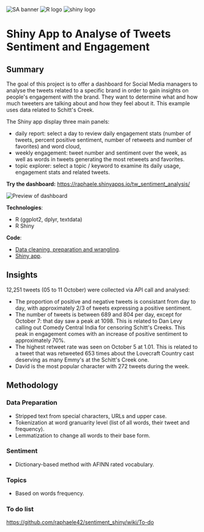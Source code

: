 
![SA banner](https://github.com/raphaele42/sentiment_a/blob/master/Sentiment.png "Sentiment analysis") ![R logo](https://github.com/raphaele42/sentiment_shiny/blob/main/R.jpeg "R logo") ![shiny logo](https://github.com/raphaele42/sentiment_shiny/blob/main/shiny.png "shiny logo")

# Shiny App to Analyse of Tweets Sentiment and Engagement

## Summary
The goal of this project is to offer a dashboard for Social Media managers to analyse the tweets related to a specific brand in order to gain insights on people's engagement with the brand. They want to determine what and how much tweeters are talking about and how they feel about it. This example uses data related to Schitt's Creek.

The Shiny app display three main panels: 
- daily report: select a day to review daily engagement stats (number of tweets, percent positive sentiment, number of retweets and number of favorites) and word cloud,
- weekly engagement: tweet number and sentiment over the week, as well as words in tweets generating the most retweets and favorites.
- topic explorer: select a topic / keyword to examine its daily usage, engagement stats and related tweets.

**Try the dashboard:** https://raphaele.shinyapps.io/tw_sentiment_analysis/

![Preview of dashboard](https://github.com/raphaele42/sentiment_shiny/blob/main/sentiment_sh_preview.png "Preview")

**Technologies**: 
- R (ggplot2, dplyr, textdata)
- R Shiny

**Code**:
- [Data cleaning, preparation and wrangling](https://github.com/raphaele42/sentiment_shiny/blob/main/data_prep.R).
- [Shiny app](https://github.com/raphaele42/sentiment_shiny/blob/main/app.R).

## Insights

12,251 tweets (05 to 11 October) were collected via API call and analysed:

- The proportion of positive and negative tweets is consistant from day to day, with approximately 2/3 of tweets expressing a positive sentiment.
- The number of tweets is between 689 and 804 per day, except for October 7: that day saw a peak at 1098. This is related to Dan Levy calling out Comedy Central India for censoring Schitt's Creeks. This peak in engagement comes with an increase of positive sentiment to approximately 70%.
- The highest retweet rate was seen on October 5 at 1.01. This is related to a tweet that was retweeted 653 times about the Lovecraft Country cast deserving as many Emmy's at the Schitt's Creek one.
- David is the most popular character with 272 tweets during the week. 

## Methodology

### Data Preparation

- Stripped text from special characters, URLs and upper case.
- Tokenization at word granuarity level (list of all words, their tweet and frequency).
- Lemmatization to change all words to their base form.


### Sentiment

- Dictionary-based method with AFINN rated vocabulary.

### Topics

- Based on words frequency.

### To do list

https://github.com/raphaele42/sentiment_shiny/wiki/To-do







